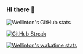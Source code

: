 ### Hi there 👋

![Wellinton's GitHub stats](https://github-readme-stats.vercel.app/api?username=Wellinton-A&hide=contribs,prs)

[![GitHub Streak](https://streak-stats.demolab.com?user=Wellinton-A&hide_border=true&border_radius=5&hide_total_contributions=true)](https://git.io/streak-stats)

[![Wellinton's wakatime stats](https://github-readme-stats.vercel.app/api/wakatime?username=Wellinton-A)](https://github.com/Wellinton-A/github-readme-stats)

